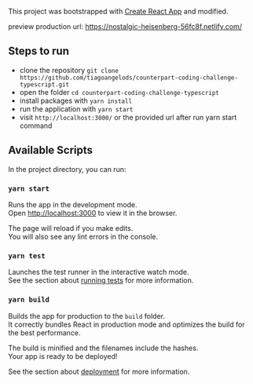 This project was bootstrapped with [Create React App](https://github.com/facebook/create-react-app) and modified.

preview production url: https://nostalgic-heisenberg-56fc8f.netlify.com/

## Steps to run

* clone the repository `git clone https://github.com/tiagoangelods/counterpart-coding-challenge-typescript.git`
* open the folder `cd counterpart-coding-challenge-typescript`
* install packages with `yarn install`
* run the application with `yarn start`
* visit `http://localhost:3000/` or the provided url after run yarn start command

## Available Scripts

In the project directory, you can run:

### `yarn start`

Runs the app in the development mode.<br />
Open [http://localhost:3000](http://localhost:3000) to view it in the browser.

The page will reload if you make edits.<br />
You will also see any lint errors in the console.

### `yarn test`

Launches the test runner in the interactive watch mode.<br />
See the section about [running tests](https://facebook.github.io/create-react-app/docs/running-tests) for more information.

### `yarn build`

Builds the app for production to the `build` folder.<br />
It correctly bundles React in production mode and optimizes the build for the best performance.

The build is minified and the filenames include the hashes.<br />
Your app is ready to be deployed!

See the section about [deployment](https://facebook.github.io/create-react-app/docs/deployment) for more information.
